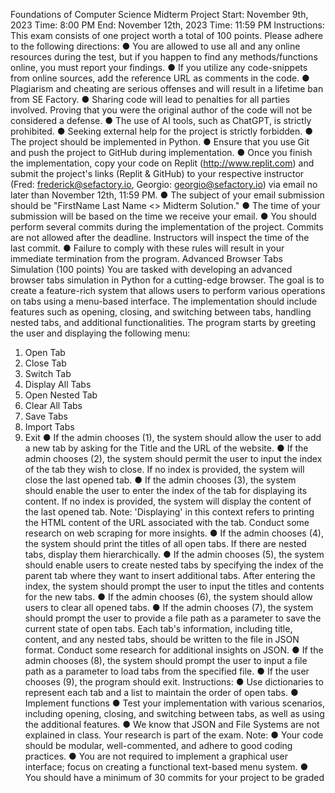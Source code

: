
Foundations of Computer Science
Midterm Project
Start: November 9th, 2023 Time: 8:00 PM
End: November 12th, 2023 Time: 11:59 PM
Instructions:
This exam consists of one project worth a total of 100 points. Please adhere to the following
directions:
● You are allowed to use all and any online resources during the test, but if you happen
to find any methods/functions online, you must report your findings.
● If you utilize any code-snippets from online sources, add the reference URL as
comments in the code.
● Plagiarism and cheating are serious offenses and will result in a lifetime ban from SE
Factory.
● Sharing code will lead to penalties for all parties involved. Proving that you were the
original author of the code will not be considered a defense.
● The use of AI tools, such as ChatGPT, is strictly prohibited.
● Seeking external help for the project is strictly forbidden.
● The project should be implemented in Python.
● Ensure that you use Git and push the project to GitHub during implementation.
● Once you finish the implementation, copy your code on Replit (http://www.replit.com)
and submit the project's links (Replit & GitHub) to your respective instructor (Fred:
frederick@sefactory.io, Georgio: georgio@sefactory.io) via email no later than
November 12th, 11:59 PM.
● The subject of your email submission should be "FirstName Last Name <> Midterm
Solution."
● The time of your submission will be based on the time we receive your email.
● You should perform several commits during the implementation of the project.
Commits are not allowed after the deadline. Instructors will inspect the time of the
last commit.
● Failure to comply with these rules will result in your immediate termination from the
program.
<Best of Luck/>
Advanced Browser Tabs Simulation (100 points)
You are tasked with developing an advanced browser tabs simulation in Python for a
cutting-edge browser. The goal is to create a feature-rich system that allows users to perform
various operations on tabs using a menu-based interface. The implementation should include
features such as opening, closing, and switching between tabs, handling nested tabs, and
additional functionalities.
The program starts by greeting the user and displaying the following menu:
1. Open Tab
2. Close Tab
3. Switch Tab
4. Display All Tabs
5. Open Nested Tab
6. Clear All Tabs
7. Save Tabs
8. Import Tabs
9. Exit
● If the admin chooses (1), the system should allow the user to add a new tab by
asking for the Title and the URL of the website.
● If the admin chooses (2), the system should permit the user to input the index of the
tab they wish to close. If no index is provided, the system will close the last opened
tab.
● If the admin chooses (3), the system should enable the user to enter the index of
the tab for displaying its content. If no index is provided, the system will display
the content of the last opened tab. Note: 'Displaying' in this context refers to printing
the HTML content of the URL associated with the tab. Conduct some research on
web scraping for more insights.
● If the admin chooses (4), the system should print the titles of all open tabs. If there
are nested tabs, display them hierarchically.
● If the admin chooses (5), the system should enable users to create nested tabs by
specifying the index of the parent tab where they want to insert additional tabs.
After entering the index, the system should prompt the user to input the titles and
contents for the new tabs.
● If the admin chooses (6), the system should allow users to clear all opened tabs.
● If the admin chooses (7), the system should prompt the user to provide a file path as
a parameter to save the current state of open tabs. Each tab's information, including
title, content, and any nested tabs, should be written to the file in JSON format.
Conduct some research for additional insights on JSON.
● If the admin chooses (8), the system should prompt the user to input a file path as a
parameter to load tabs from the specified file.
● If the user chooses (9), the program should exit.
Instructions:
● Use dictionaries to represent each tab and a list to maintain the order of open tabs.
● Implement functions
● Test your implementation with various scenarios, including opening, closing, and
switching between tabs, as well as using the additional features.
● We know that JSON and File Systems are not explained in class. Your research is
part of the exam.
Note:
● Your code should be modular, well-commented, and adhere to good coding
practices.
● You are not required to implement a graphical user interface; focus on creating a
functional text-based menu system.
● You should have a minimum of 30 commits for your project to be graded
<Good luck/>
